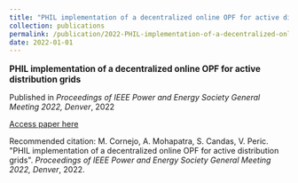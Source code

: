 ```yaml
---
title: "PHIL implementation of a decentralized online OPF for active distribution grids"
collection: publications
permalink: /publication/2022-PHIL-implementation-of-a-decentralized-online-OPF-
date: 2022-01-01
---
```

<p style="font-size: 1.1em; margin-bottom: 0.5em;"><b>PHIL implementation of a decentralized online OPF for active distribution grids</b></p>
<p style="margin-bottom: 0.5em;">Published in <em>Proceedings of IEEE Power and Energy Society General Meeting 2022, Denver</em>, 2022</p>
<p style="margin-bottom: 0.5em;"><a href="https://doi.org/10.1109/PESGM48719.2022.9916705" target="_blank">Access paper here</a></p>
<p>Recommended citation: M. Cornejo, A. Mohapatra, S. Candas, V. Peric. "PHIL implementation of a decentralized online OPF for active distribution grids". <em>Proceedings of IEEE Power and Energy Society General Meeting 2022, Denver</em>, 2022.</p>